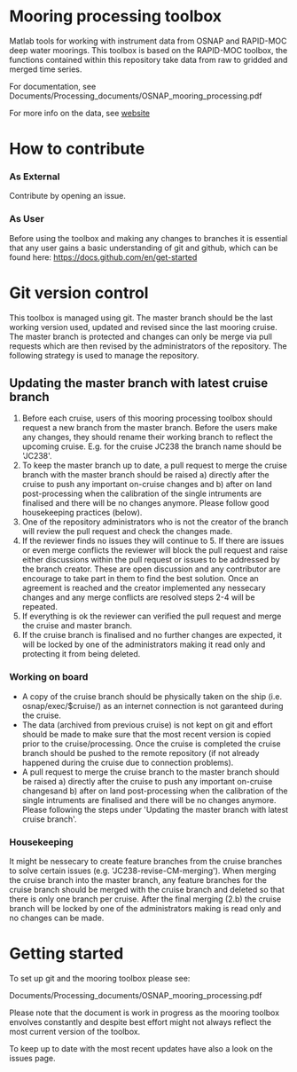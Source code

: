 # Mooring processing toolbox
Matlab tools for working with instrument data from OSNAP and RAPID-MOC deep water moorings. This toolbox is based on the RAPID-MOC toolbox, the functions contained within this repository take data from raw to gridded and merged time series.  

For documentation,  see Documents/Processing_documents/OSNAP_mooring_processing.pdf

For more info on the data, see [website](https://scotmarphys.github.io/ScotMarPhys.OSNAP-Mooring-Processing.io/)

# How to contribute

### As External
Contribute by opening an issue.

### As User
Before using the toolbox and making any changes to branches it is essential that any user gains a basic understanding of git and github, which can be found here:
https://docs.github.com/en/get-started

# Git version control
This toolbox is managed using git. The master branch should be the last working version used, updated and revised since the last mooring cruise. The master branch is protected and changes can only be merge via pull requests which are then revised by the administrators of the repository. The following strategy is used to manage the repository.

## Updating the master branch with latest cruise branch
1. Before each cruise, users of this mooring processing toolbox should request a new branch from the master branch. Before the users make any changes, they should rename their working branch to reflect the upcoming cruise. E.g. for the cruise JC238 the branch name should be 'JC238'.
2. To keep the master branch up to date, a pull request to merge the cruise branch with the master branch should be raised a) directly after the cruise to push any important on-cruise changes
   and b) after on land post-processing when the calibration of the single intruments are finalised and there will be no changes anymore. Please follow good housekeeping practices (below).
4. One of the repository administrators who is not the creator of the branch will review the pull request and check the changes made.
5. If the reviewer finds no issues they will continue to 5. If there are issues or even merge conflicts the reviewer will block the pull request and raise either discussions within the pull request or issues to be addressed by the branch creator. These are open discussion and any contributor are encourage to take part in them to find the best solution. Once an agreement is reached and the creator implemented any nessecary changes and any merge conflicts are resolved steps 2-4 will be repeated.
6. If everything is ok the reviewer can verified the pull request and merge the cruise and master branch.
7. If the cruise branch is finalised and no further changes are expected, it will be locked by one of the administrators making it read only and protecting it from being deleted.

### Working on board
- A copy of the cruise branch should be physically taken on the ship (i.e. osnap/exec/$cruise/) as an internet connection is not garanteed during the cruise.
- The data (archived from previous cruise) is not kept on git and effort should be made to make sure that the most recent version is copied prior to the cruise/processing. Once the cruise is completed the cruise branch should be pushed to the remote repository (if not already happened during the cruise due to connection problems).
- A pull request to merge the cruise branch to the master branch should be raised a) directly after the cruise to push any important on-cruise changesand b) after on land post-processing when the calibration of the single intruments are finalised and there will be no changes anymore. Please following the steps under 'Updating the master branch with latest cruise branch'.

### Housekeeping
It might be nessecary to create feature branches from the cruise branches to solve certain issues (e.g. 'JC238-revise-CM-merging'). When merging the cruise branch into the master branch, any feature branches for the cruise branch should be merged with the cruise branch and deleted so that there is only one branch per cruise. After the final merging (2.b) the cruise branch will be locked by one of the administrators making is read only and no changes can be made.

# Getting started
To set up git and the mooring toolbox please see:

Documents/Processing_documents/OSNAP_mooring_processing.pdf

Please note that the document is work in progress as the mooring toolbox envolves constantly and despite best effort might not always reflect the most current version of the toolbox.

To keep up to date with the most recent updates have also a look on the issues page.
